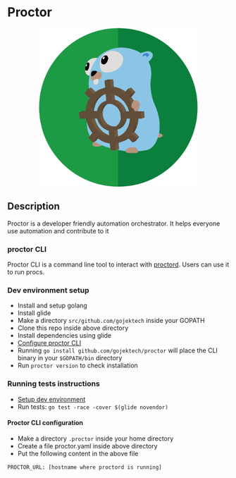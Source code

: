 # Proctor

<p align="center">
  <img src="doc/proctor-logo.png" width="360">
</p>

## Description

Proctor is a developer friendly automation orchestrator. It helps everyone use automation and contribute to it

### proctor CLI

Proctor CLI is a command line tool to interact with [proctord](https://github.com/gojektech/proctor/blob/master/proctord).
Users can use it to run procs.

### Dev environment setup

* Install and setup golang
* Install glide
* Make a directory `src/github.com/gojektech` inside your GOPATH
* Clone this repo inside above directory
* Install dependencies using glide
* [Configure proctor CLI](#proctor-cli-configuration)
* Running `go install github.com/gojektech/proctor` will place the CLI binary in your `$GOPATH/bin` directory
* Run `proctor version` to check installation

### Running tests instructions

* [Setup dev environment](#dev-environment-setup)
* Run tests: `go test -race -cover $(glide novendor)`

#### Proctor CLI configuration

* Make a directory `.proctor` inside your home directory
* Create a file proctor.yaml inside above directory
* Put the following content in the above file

```
PROCTOR_URL: [hostname where proctord is running]
```
